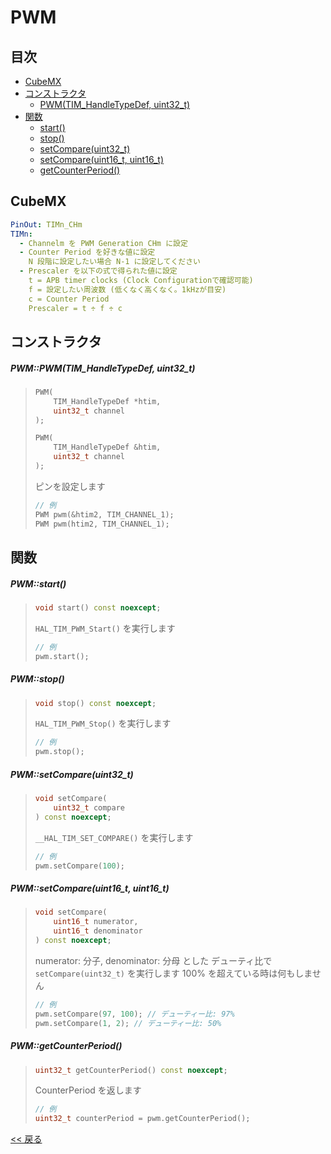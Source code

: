 # PWM

## 目次
- [CubeMX](#cubemx)
- [コンストラクタ](#コンストラクタ)
  - [PWM(TIM_HandleTypeDef, uint32_t)](#pwmpwmtim_handletypedef-uint32_t)
- [関数](#関数)
  - [start()](#pwmstart)
  - [stop()](#pwmstop)
  - [setCompare(uint32_t)](#pwmsetcompareuint32_t)
  - [setCompare(uint16_t, uint16_t)](#pwmsetcompareuint16_t-uint16_t)
  - [getCounterPeriod()](#pwmgetcounterperiod)

## CubeMX
```yaml
PinOut: TIMn_CHm
TIMn:
  - Channelm を PWM Generation CHm に設定
  - Counter Period を好きな値に設定
    N 段階に設定したい場合 N-1 に設定してください
  - Prescaler を以下の式で得られた値に設定
    t = APB timer clocks (Clock Configurationで確認可能)
    f = 設定したい周波数 (低くなく高くなく。1kHzが目安)
    c = Counter Period
    Prescaler = t ÷ f ÷ c
```

## コンストラクタ
##### PWM::PWM(TIM_HandleTypeDef, uint32_t)
> ```c++
> PWM(
>     TIM_HandleTypeDef *htim,
>     uint32_t channel
> );
> ```
> ```c++
> PWM(
>     TIM_HandleTypeDef &htim,
>     uint32_t channel
> );
> ```
> ピンを設定します  
> ```c++
> // 例
> PWM pwm(&htim2, TIM_CHANNEL_1);
> PWM pwm(htim2, TIM_CHANNEL_1);
> ```

## 関数
##### PWM::start()
> ```c++
> void start() const noexcept;
> ```
> `HAL_TIM_PWM_Start()` を実行します  
> ```c++
> // 例
> pwm.start();
> ```

##### PWM::stop()
> ```c++
> void stop() const noexcept;
> ```
> `HAL_TIM_PWM_Stop()` を実行します  
> ```c++
> // 例
> pwm.stop();
> ```

##### PWM::setCompare(uint32_t)
> ```c++
> void setCompare(
>     uint32_t compare
> ) const noexcept;
> ```
> `__HAL_TIM_SET_COMPARE()` を実行します  
> ```c++
> // 例
> pwm.setCompare(100);
> ```

##### PWM::setCompare(uint16_t, uint16_t)
> ```c++
> void setCompare(
>     uint16_t numerator,
>     uint16_t denominator
> ) const noexcept;
> ```
> numerator: 分子, denominator: 分母 とした デューティ比で `setCompare(uint32_t)` を実行します
> 100% を超えている時は何もしません
> ```c++
> // 例
> pwm.setCompare(97, 100); // デューティー比: 97%
> pwm.setCompare(1, 2); // デューティー比: 50%
> ```

##### PWM::getCounterPeriod()
> ```c++
> uint32_t getCounterPeriod() const noexcept;
> ```
> CounterPeriod を返します  
> ```c++
> // 例
> uint32_t counterPeriod = pwm.getCounterPeriod();
> ```

[<< 戻る](../INDEX.md)